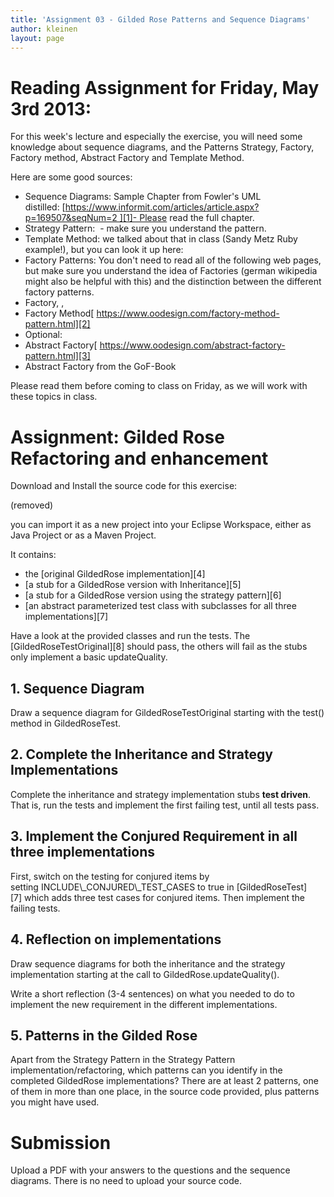 ```yaml
---
title: 'Assignment 03 - Gilded Rose Patterns and Sequence Diagrams'
author: kleinen
layout: page
---
```


# Reading Assignment for Friday, May 3rd 2013:

For this week's lecture and especially the exercise, you will need some knowledge about sequence diagrams, and the Patterns Strategy, Factory, Factory method, Abstract Factory and Template Method.

Here are some good sources:

 *  Sequence Diagrams: Sample Chapter from Fowler's UML distilled: [https://www.informit.com/articles/article.aspx?p=169507&seqNum=2 ][1]- Please read the full chapter.
 *  Strategy Pattern:  - make sure you understand the pattern.
 *  Template Method: we talked about that in class (Sandy Metz Ruby example!), but you can look it up here: 
 *  Factory Patterns: You don't need to read all of the following web pages, but make sure you understand the idea of Factories (german wikipedia might also be helpful with this) and the distinction between the different factory patterns.
 *  Factory, ,
 *  Factory Method[ https://www.oodesign.com/factory-method-pattern.html][2]
 *  Optional:
 *  Abstract Factory[ https://www.oodesign.com/abstract-factory-pattern.html][3]
 *  Abstract Factory from the GoF-Book 

Please read them before coming to class on Friday, as we will work with these topics in class.

# Assignment: Gilded Rose Refactoring and enhancement

Download and Install the source code for this exercise:

(removed)

you can import it as a new project into your Eclipse Workspace, either as Java Project or as a Maven Project.

It contains:

 *  the [original GildedRose implementation][4]
 *  [a stub for a GildedRose version with Inheritance][5]
 *  [a stub for a GildedRose version using the strategy pattern][6]
 *  [an abstract parameterized test class with subclasses for all three implementations][7]


Have a look at the provided classes and run the tests. The [GildedRoseTestOriginal][8] should pass, the others will fail as the stubs only implement a basic updateQuality.

## 1. Sequence Diagram

Draw a sequence diagram for GildedRoseTestOriginal starting with the test() method in GildedRoseTest.

## 2. Complete the Inheritance and Strategy Implementations

 Complete the inheritance and strategy implementation stubs **test driven**. That is, run the tests and implement the first failing test, until all tests pass.

## 3. Implement the Conjured Requirement in all three implementations

First, switch on the testing for conjured items by setting INCLUDE\\_CONJURED\\_TEST\_CASES to true in [GildedRoseTest][7] which adds three test cases for conjured items. Then implement the failing tests.

## 4. Reflection on implementations

 Draw sequence diagrams for both the inheritance and the strategy implementation starting at the call to GildedRose.updateQuality().

 Write a short reflection (3-4 sentences) on what you needed to do to implement the new requirement in the different implementations.

## 5. Patterns in the Gilded Rose

Apart from the Strategy Pattern in the Strategy Pattern implementation/refactoring, which patterns can you identify in the completed GildedRose implementations? There are at least 2 patterns, one of them in more than one place, in the source code provided, plus patterns you might have used.

# Submission

Upload a PDF with your answers to the questions and the sequence diagrams. There is no need to upload your source code.

[1]: https://www.informit.com/articles/article.aspx?p=169507&seqNum=2
[2]: https://www.oodesign.com/factory-method-pattern.html
[3]: https://www.oodesign.com/abstract-factory-pattern.html
